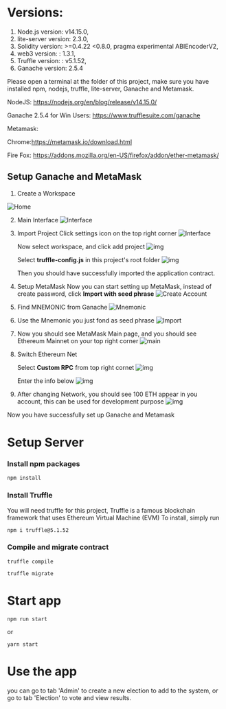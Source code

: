 # Versions:

1. Node.js version: v14.15.0,
2. lite-server version: 2.3.0,
3. Solidity version: >=0.4.22 <0.8.0, pragma experimental ABIEncoderV2,
4. web3 version: : 1.3.1,
5. Truffle version: : v5.1.52,
6. Ganache version: 2.5.4

Please open a terminal at the folder of this project, make sure you have installed npm, nodejs, truffle, lite-server, Ganache and Metamask.

NodeJS: https://nodejs.org/en/blog/release/v14.15.0/

Ganache 2.5.4 for Win Users: https://www.trufflesuite.com/ganache

Metamask:

Chrome:https://metamask.io/download.html

Fire Fox: https://addons.mozilla.org/en-US/firefox/addon/ether-metamask/

## Setup Ganache and MetaMask

1. Create a Workspace

![Home](https://raw.githubusercontent.com/jackychencw/election/main/imgs/ganache-home-empty.png)

2. Main Interface
   ![Interface](https://raw.githubusercontent.com/jackychencw/election/main/imgs/ganache-accounts.png)

3. Import Project
   Click settings icon on the top right corner
   ![Interface](https://raw.githubusercontent.com/jackychencw/election/main/imgs/settings-icon.png)

   Now select workspace, and click add project
   ![img](https://raw.githubusercontent.com/jackychencw/election/main/imgs/workspaces-pane-tab.png)

   Select **truffle-config.js** in this project's root folder
   ![img](https://raw.githubusercontent.com/jackychencw/election/main/imgs/truffle_config.png)

   Then you should have successfully imported the application contract.

4. Setup MetaMask
   Now you can start setting up MetaMask, instead of create password, click **Import with seed phrase**
   ![Create Account](https://raw.githubusercontent.com/jackychencw/election/main/imgs/metamask-create-password.png)
5. Find MNEMONIC from Ganache
   ![Mnemonic](https://raw.githubusercontent.com/jackychencw/election/main/imgs/mnemonic.png)
6. Use the Mnemonic you just fond as seed phrase
   ![Import](https://raw.githubusercontent.com/jackychencw/election/main/imgs/metamask_import_account.png)
7. Now you should see MetaMask Main page, and you should see Ethereum Mainnet on your top right corner
   ![main](https://raw.githubusercontent.com/jackychencw/election/main/imgs/metamask_main.png)

8. Switch Ethereum Net

   Select **Custom RPC** from top right cornet
   ![img](https://raw.githubusercontent.com/jackychencw/election/main/imgs/custom_rpc_tab.png)

   Enter the info below
   ![img](https://raw.githubusercontent.com/jackychencw/election/main/imgs/network_info.png)

9. After changing Network, you should see 100 ETH appear in you account, this can be used for development purpose
   ![img](https://raw.githubusercontent.com/jackychencw/election/main/imgs/test_eth.png)

Now you have successfully set up Ganache and Metamask

# Setup Server

### Install npm packages

```
npm install
```

### Install Truffle

You will need truffle for this project, Truffle is a famous blockchain framework that uses Ethereum Virtual Machine (EVM)
To install, simply run

```
npm i truffle@5.1.52
```

### Compile and migrate contract

```
truffle compile

truffle migrate
```

# Start app

```
npm run start
```

or

```
yarn start
```

# Use the app

you can go to tab 'Admin' to create a new election to add to the system, or go to tab 'Election' to vote and view results.
